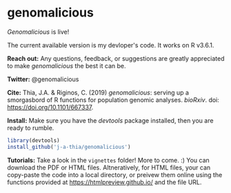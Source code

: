 # genomalicious

_Genomalicious_ is live!

The current available version is my devloper's code. It works on R v3.6.1.

**Reach out:** Any questions, feedback, or suggestions are greatly appreciated to make _genomalicious_ the best it can be.

**Twitter:** @genomalicious

**Cite:** Thia, J.A. & Riginos, C. (2019) _genomalicious_: serving up a smorgasbord of R functions for population genomic analyses. _bioRxiv_. doi: https://doi.org/10.1101/667337. 

**Install:** Make sure you have the _devtools_ package installed, then you are ready to rumble.

```R
library(devtools)
install_github('j-a-thia/genomalicious')
```

**Tutorials:** Take a look in the `vignettes` folder! More to come. :) You can download the PDF or HTML files. Altneratively, for HTML files, your can copy-paste the code into a local directory, or preivew them online using the functions provided at https://htmlpreview.github.io/ and the file URL.
